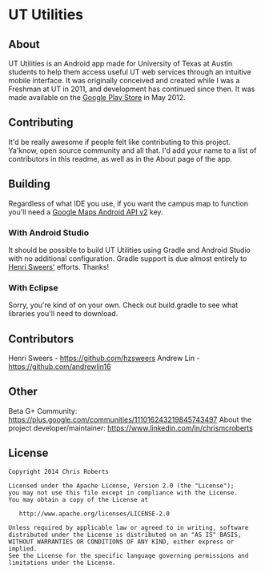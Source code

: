 # UT Utilities

## About
UT Utilities is an Android app made for University of Texas at Austin students to help them access useful UT web services through an intuitive mobile interface. It was originally conceived and created while I was a Freshman at UT in 2011, and development has continued since then. It was made available on the [Google Play Store](https://play.google.com/store/apps/details?id=com.nasageek.utexasutilities) in May 2012.

## Contributing
It'd be really awesome if people felt like contributing to this project. Ya'know, open source community and all that. I'd add your name to a list of contributors in this readme, as well as in the About page of the app.

## Building
Regardless of what IDE you use, if you want the campus map to function you'll need a [Google Maps Android API v2](https://developers.google.com/maps/documentation/android/start#get_an_android_certificate_and_the_google_maps_api_key) key.


### With Android Studio
It should be possible to build UT Utilities using Gradle and Android Studio with no additional configuration. Gradle support is due almost entirely to [Henri Sweers'](https://github.com/hzsweers) efforts. Thanks!

### With Eclipse
Sorry, you're kind of on your own. Check out build.gradle to see what libraries you'll need to download.

## Contributors
Henri Sweers - https://github.com/hzsweers
Andrew Lin - https://github.com/andrewlin16

## Other

Beta G+ Community: https://plus.google.com/communities/111016243219845743497
About the project developer/maintainer: https://www.linkedin.com/in/chrismcroberts

## License

    Copyright 2014 Chris Roberts

    Licensed under the Apache License, Version 2.0 (the "License");
    you may not use this file except in compliance with the License.
    You may obtain a copy of the License at

       http://www.apache.org/licenses/LICENSE-2.0

    Unless required by applicable law or agreed to in writing, software
    distributed under the License is distributed on an "AS IS" BASIS,
    WITHOUT WARRANTIES OR CONDITIONS OF ANY KIND, either express or implied.
    See the License for the specific language governing permissions and
    limitations under the License.
